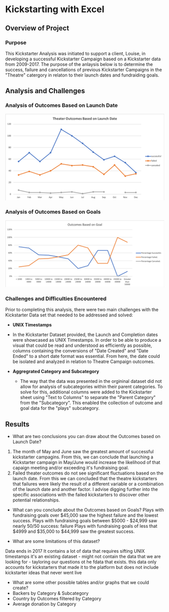 # Kickstarting with Excel

## Overview of Project

### Purpose

This Kickstarter Analysis was initiated to support a client, Louise, in developing a successful Kickstarter Campaign based on a Kickstarter data from 2009-2017. The purpose of the anlaysis below is to determine the success, failure and cancellations of previous Kickstarter Campaigns in the "Theatre" catergory in relaton to their launch dates and fundraiding goals.

## Analysis and Challenges

### Analysis of Outcomes Based on Launch Date

![](https://github.com/hollyouellette/kickstarter-analysis/blob/main/Resources/Theater_Outcomes_vs_Launch.png?raw=true)

### Analysis of Outcomes Based on Goals

![](https://github.com/hollyouellette/kickstarter-analysis/blob/main/Resources/Outcomes_vs_Goals.png?raw=true)

### Challenges and Difficulties Encountered

Prior to completing this analysis, there were two main challenges with the Kickstarter Data set that needed to be addressed and solved:

* **UNIX Timestamps**
 * In the Kickstarter Dataset provided, the Launch and Completion dates were showcased as UNIX Timestamps. In order to be able to produce a visual that could be read and understood as efficiently as possible, columns containing the conversions of "Date Created" and "Date Ended" to a short date format was essential. From here, the date could be isolated and analyzed in relation to Theatre Campaign outcomes.

* **Aggregrated Category and Subcategory**
  * The way that the data was presented in the orgininal dataset did not allow for analysis of subcategories within their parent categories. To solve for this, additional columns were added to the Kickstarter sheet using "Text to Columns" to separate the "Parent Category" from the "Subcategory". This enabled the collection of outcome and goal data for the "plays" subcategory. 

## Results

- What are two conclusions you can draw about the Outcomes based on Launch Date?
1. The month of May  and June saw the greatest amount of successful kickstarter campagins. From this, we can conclude that launching a Kickstarter campaign in May/June would increase the likelihood of that capaign meeting and/or exceeding it's fundraising goal. 
2. Failed theater outcomes do not see significant fluctuations based on the launch date. From this we can concluded that the theatre kickstarters that failures were likely the result of a different variable or a combination of the launch date and another factor. I advise digging further into the specific associations with the failed kickstarters to discover other potential relationships. 

- What can you conclude about the Outcomes based on Goals?
Plays with fundraising goals over $45,000 saw the highest failure and the lowest success. 
Plays with fundraising goals between $5000 - $24,999 saw nearly 50/50 success: failure
Plays with fundraising goals of less that $4999 and $35,000 to $44,999 saw the greatest success.

- What are some limitations of this dataset?

Data ends in 2017
It contains a lot of data that requires sifting
UNIX timestamps 
it's an existing dataset - might not contain the data that we are looking for - tayloring our questions ot he fdata that exists.
this data only accounts for kickstarters that made it to the platform but does not include kickstarter ideas that never went live

- What are some other possible tables and/or graphs that we could create?
- Backers by Category & Subcategory  
- Country by Outcomes filtered by Category 
- Average donation by Category

